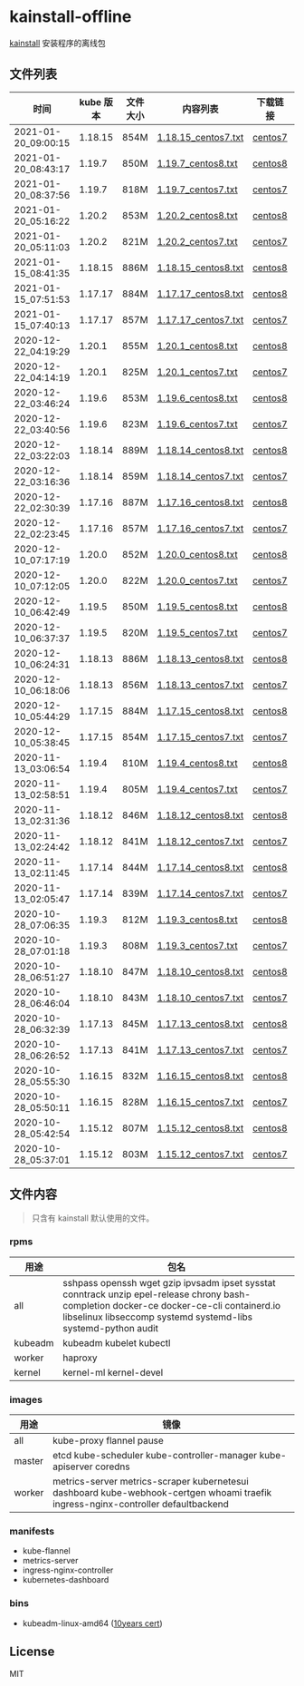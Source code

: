 # kainstall-offline

[kainstall](https://github.com/lework/kainstall) 安装程序的离线包



## 文件列表

| 时间 | kube 版本 | 文件大小 | 内容列表 | 下载链接 | kainstall 版本 |
| --------- | -------- | ----------- | ----------- | ----------- | ----------- |
| 2021-01-20_09:00:15 | 1.18.15 | 854M | [1.18.15_centos7.txt](./file_list/1.18.15_centos7.txt)  | [centos7](http://kainstall.oss-cn-shanghai.aliyuncs.com/1.18.15/centos7.tgz) | master |
| 2021-01-20_08:43:17 | 1.19.7 | 850M | [1.19.7_centos8.txt](./file_list/1.19.7_centos8.txt)  | [centos8](http://kainstall.oss-cn-shanghai.aliyuncs.com/1.19.7/centos8.tgz) | master |
| 2021-01-20_08:37:56 | 1.19.7 | 818M | [1.19.7_centos7.txt](./file_list/1.19.7_centos7.txt)  | [centos7](http://kainstall.oss-cn-shanghai.aliyuncs.com/1.19.7/centos7.tgz) | master |
| 2021-01-20_05:16:22 | 1.20.2 | 853M | [1.20.2_centos8.txt](./file_list/1.20.2_centos8.txt)  | [centos8](http://kainstall.oss-cn-shanghai.aliyuncs.com/1.20.2/centos8.tgz) | master |
| 2021-01-20_05:11:03 | 1.20.2 | 821M | [1.20.2_centos7.txt](./file_list/1.20.2_centos7.txt)  | [centos7](http://kainstall.oss-cn-shanghai.aliyuncs.com/1.20.2/centos7.tgz) | master |
| 2021-01-15_08:41:35 | 1.18.15 | 886M | [1.18.15_centos8.txt](./file_list/1.18.15_centos8.txt)  | [centos8](http://kainstall.oss-cn-shanghai.aliyuncs.com/1.18.15/centos8.tgz) | master |
| 2021-01-15_07:51:53 | 1.17.17 | 884M | [1.17.17_centos8.txt](./file_list/1.17.17_centos8.txt)  | [centos8](http://kainstall.oss-cn-shanghai.aliyuncs.com/1.17.17/centos8.tgz) | master |
| 2021-01-15_07:40:13 | 1.17.17 | 857M | [1.17.17_centos7.txt](./file_list/1.17.17_centos7.txt)  | [centos7](http://kainstall.oss-cn-shanghai.aliyuncs.com/1.17.17/centos7.tgz) | master |
| 2020-12-22_04:19:29 | 1.20.1 | 855M | [1.20.1_centos8.txt](./file_list/1.20.1_centos8.txt)  | [centos8](http://kainstall.oss-cn-shanghai.aliyuncs.com/1.20.1/centos8.tgz) | v1.3.0 |
| 2020-12-22_04:14:19 | 1.20.1 | 825M | [1.20.1_centos7.txt](./file_list/1.20.1_centos7.txt)  | [centos7](http://kainstall.oss-cn-shanghai.aliyuncs.com/1.20.1/centos7.tgz) | v1.3.0 |
| 2020-12-22_03:46:24 | 1.19.6 | 853M | [1.19.6_centos8.txt](./file_list/1.19.6_centos8.txt)  | [centos8](http://kainstall.oss-cn-shanghai.aliyuncs.com/1.19.6/centos8.tgz) | v1.3.0 |
| 2020-12-22_03:40:56 | 1.19.6 | 823M | [1.19.6_centos7.txt](./file_list/1.19.6_centos7.txt)  | [centos7](http://kainstall.oss-cn-shanghai.aliyuncs.com/1.19.6/centos7.tgz) | v1.3.0 |
| 2020-12-22_03:22:03 | 1.18.14 | 889M | [1.18.14_centos8.txt](./file_list/1.18.14_centos8.txt)  | [centos8](http://kainstall.oss-cn-shanghai.aliyuncs.com/1.18.14/centos8.tgz) | v1.3.0 |
| 2020-12-22_03:16:36 | 1.18.14 | 859M | [1.18.14_centos7.txt](./file_list/1.18.14_centos7.txt)  | [centos7](http://kainstall.oss-cn-shanghai.aliyuncs.com/1.18.14/centos7.tgz) | v1.3.0 |
| 2020-12-22_02:30:39 | 1.17.16 | 887M | [1.17.16_centos8.txt](./file_list/1.17.16_centos8.txt)  | [centos8](http://kainstall.oss-cn-shanghai.aliyuncs.com/1.17.16/centos8.tgz) | v1.3.0 |
| 2020-12-22_02:23:45 | 1.17.16 | 857M | [1.17.16_centos7.txt](./file_list/1.17.16_centos7.txt)  | [centos7](http://kainstall.oss-cn-shanghai.aliyuncs.com/1.17.16/centos7.tgz) | v1.3.0 |
| 2020-12-10_07:17:19 | 1.20.0 | 852M | [1.20.0_centos8.txt](./file_list/1.20.0_centos8.txt)  | [centos8](http://kainstall.oss-cn-shanghai.aliyuncs.com/1.20.0/centos8.tgz) |  v1.2.0 |
| 2020-12-10_07:12:05 | 1.20.0 | 822M | [1.20.0_centos7.txt](./file_list/1.20.0_centos7.txt)  | [centos7](http://kainstall.oss-cn-shanghai.aliyuncs.com/1.20.0/centos7.tgz) |  v1.2.0 |
| 2020-12-10_06:42:49 | 1.19.5 | 850M | [1.19.5_centos8.txt](./file_list/1.19.5_centos8.txt)  | [centos8](http://kainstall.oss-cn-shanghai.aliyuncs.com/1.19.5/centos8.tgz) | v1.2.0 |
| 2020-12-10_06:37:37 | 1.19.5 | 820M | [1.19.5_centos7.txt](./file_list/1.19.5_centos7.txt)  | [centos7](http://kainstall.oss-cn-shanghai.aliyuncs.com/1.19.5/centos7.tgz) | v1.2.0 |
| 2020-12-10_06:24:31 | 1.18.13 | 886M | [1.18.13_centos8.txt](./file_list/1.18.13_centos8.txt)  | [centos8](http://kainstall.oss-cn-shanghai.aliyuncs.com/1.18.13/centos8.tgz) | v1.2.0 |
| 2020-12-10_06:18:06 | 1.18.13 | 856M | [1.18.13_centos7.txt](./file_list/1.18.13_centos7.txt)  | [centos7](http://kainstall.oss-cn-shanghai.aliyuncs.com/1.18.13/centos7.tgz) | v1.2.0 |
| 2020-12-10_05:44:29 | 1.17.15 | 884M | [1.17.15_centos8.txt](./file_list/1.17.15_centos8.txt)  | [centos8](http://kainstall.oss-cn-shanghai.aliyuncs.com/1.17.15/centos8.tgz) | v1.2.0 |
| 2020-12-10_05:38:45 | 1.17.15 | 854M | [1.17.15_centos7.txt](./file_list/1.17.15_centos7.txt)  | [centos7](http://kainstall.oss-cn-shanghai.aliyuncs.com/1.17.15/centos7.tgz) | v1.2.0 |
| 2020-11-13_03:06:54 | 1.19.4 | 810M | [1.19.4_centos8.txt](./file_list/1.19.4_centos8.txt)  | [centos8](http://kainstall.oss-cn-shanghai.aliyuncs.com/1.19.4/centos8.tgz) | v1.1.0 |
| 2020-11-13_02:58:51 | 1.19.4 | 805M | [1.19.4_centos7.txt](./file_list/1.19.4_centos7.txt)  | [centos7](http://kainstall.oss-cn-shanghai.aliyuncs.com/1.19.4/centos7.tgz) | v1.1.0 |
| 2020-11-13_02:31:36 | 1.18.12 | 846M | [1.18.12_centos8.txt](./file_list/1.18.12_centos8.txt)  | [centos8](http://kainstall.oss-cn-shanghai.aliyuncs.com/1.18.12/centos8.tgz) | v1.1.0 |
| 2020-11-13_02:24:42 | 1.18.12 | 841M | [1.18.12_centos7.txt](./file_list/1.18.12_centos7.txt)  | [centos7](http://kainstall.oss-cn-shanghai.aliyuncs.com/1.18.12/centos7.tgz) | v1.1.0 |
| 2020-11-13_02:11:45 | 1.17.14 | 844M | [1.17.14_centos8.txt](./file_list/1.17.14_centos8.txt)  | [centos8](http://kainstall.oss-cn-shanghai.aliyuncs.com/1.17.14/centos8.tgz) | v1.1.0 |
| 2020-11-13_02:05:47 | 1.17.14 | 839M | [1.17.14_centos7.txt](./file_list/1.17.14_centos7.txt)  | [centos7](http://kainstall.oss-cn-shanghai.aliyuncs.com/1.17.14/centos7.tgz) | v1.1.0 |
| 2020-10-28_07:06:35 | 1.19.3 | 812M | [1.19.3_centos8.txt](./file_list/1.19.3_centos8.txt)  | [centos8](http://kainstall.oss-cn-shanghai.aliyuncs.com/1.19.3/centos8.tgz) | v1.0.0 |
| 2020-10-28_07:01:18 | 1.19.3 | 808M | [1.19.3_centos7.txt](./file_list/1.19.3_centos7.txt)  | [centos7](http://kainstall.oss-cn-shanghai.aliyuncs.com/1.19.3/centos7.tgz) | v1.0.0 |
| 2020-10-28_06:51:27 | 1.18.10 | 847M | [1.18.10_centos8.txt](./file_list/1.18.10_centos8.txt)  | [centos8](http://kainstall.oss-cn-shanghai.aliyuncs.com/1.18.10/centos8.tgz) | v1.0.0 |
| 2020-10-28_06:46:04 | 1.18.10 | 843M | [1.18.10_centos7.txt](./file_list/1.18.10_centos7.txt)  | [centos7](http://kainstall.oss-cn-shanghai.aliyuncs.com/1.18.10/centos7.tgz) | v1.0.0 |
| 2020-10-28_06:32:39 | 1.17.13 | 845M | [1.17.13_centos8.txt](./file_list/1.17.13_centos8.txt)  | [centos8](http://kainstall.oss-cn-shanghai.aliyuncs.com/1.17.13/centos8.tgz) | v1.0.0 |
| 2020-10-28_06:26:52 | 1.17.13 | 841M | [1.17.13_centos7.txt](./file_list/1.17.13_centos7.txt)  | [centos7](http://kainstall.oss-cn-shanghai.aliyuncs.com/1.17.13/centos7.tgz) | v1.0.0 |
| 2020-10-28_05:55:30 | 1.16.15 | 832M | [1.16.15_centos8.txt](./file_list/1.16.15_centos8.txt)  | [centos8](http://kainstall.oss-cn-shanghai.aliyuncs.com/1.16.15/centos8.tgz) | v1.0.0 |
| 2020-10-28_05:50:11 | 1.16.15 | 828M | [1.16.15_centos7.txt](./file_list/1.16.15_centos7.txt)  | [centos7](http://kainstall.oss-cn-shanghai.aliyuncs.com/1.16.15/centos7.tgz) | v1.0.0 |
| 2020-10-28_05:42:54 | 1.15.12 | 807M | [1.15.12_centos8.txt](./file_list/1.15.12_centos8.txt)  | [centos8](http://kainstall.oss-cn-shanghai.aliyuncs.com/1.15.12/centos8.tgz) | v1.0.0 |
| 2020-10-28_05:37:01 | 1.15.12 | 803M | [1.15.12_centos7.txt](./file_list/1.15.12_centos7.txt)  | [centos7](http://kainstall.oss-cn-shanghai.aliyuncs.com/1.15.12/centos7.tgz) | v1.0.0 |



## 文件内容

> 只含有 kainstall 默认使用的文件。

### rpms

| 用途    | 包名                                                         |
| ------- | ------------------------------------------------------------ |
| all     | sshpass openssh wget gzip ipvsadm ipset sysstat conntrack unzip epel-release chrony bash-completion docker-ce docker-ce-cli containerd.io libselinux libseccomp systemd systemd-libs systemd-python audit |
| kubeadm | kubeadm kubelet  kubectl                                     |
| worker  | haproxy                                                      |
| kernel  | kernel-ml kernel-devel                                       |

### images

| 用途   | 镜像                                                         |
| ------ | ------------------------------------------------------------ |
| all    | kube-proxy flannel pause                                     |
| master | etcd kube-scheduler kube-controller-manager kube-apiserver coredns |
| worker | metrics-server metrics-scraper kubernetesui dashboard kube-webhook-certgen whoami traefik ingress-nginx-controller defaultbackend |

### manifests

- kube-flannel
- metrics-server
- ingress-nginx-controller
- kubernetes-dashboard

### bins

- kubeadm-linux-amd64 ([10years cert](https://github.com/lework/kubeadm-certs))

## License

MIT
